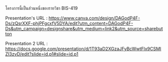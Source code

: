 โครงการนี้เป็นส่วนหนึ่งของรายวิชา BIS-419 

Presentation's URL : https://www.canva.com/design/DAGodP4F-Ds/zQsrXXF-phjPFgcxfV5DYA/edit?utm_content=DAGodP4F-Ds&utm_campaign=designshare&utm_medium=link2&utm_source=sharebutton

Presentation 2 URL : https://docs.google.com/presentation/d/1T93aD2XGzaJFyBcWwtFlx9CSMIZI3zvD/edit?slide=id.p1#slide=id.p1
